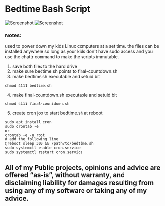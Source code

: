 # Bedtime Bash Script
![Screenshot](https://img.shields.io/badge/Language-Bash-blue)
![Screenshot](https://img.shields.io/badge/Platform-Linux-brightgreen)

### Notes:
used to power down my kids Linux computers at a set time. the files can be installed anywhere so long as your kids don't have sudo access and you use the chattr command to make the scripts immutable. 

1. save both files to the hard drive
2. make sure bedtime.sh points to final-countdown.sh
3. make bedtime.sh executable and setuid bit 

```chmod 4111 bedtime.sh```

4. make final-countdown.sh executable and setuid bit 

```chmod 4111 final-countdown.sh```

5. create cron job to start bedtime.sh at reboot
```
sudo apt install cron
sudo crontab -e 
or 
crontab -e -u root
# add the following line
@reboot sleep 300 && /path/to/bedtime.sh 
sudo systemctl enable cron.service
sudo systemctl restart cron.service
```

## All of my Public projects, opinions and advice are offered “as-is”, without warranty, and disclaiming liability for damages resulting from using any of my software or taking any of my advice.



